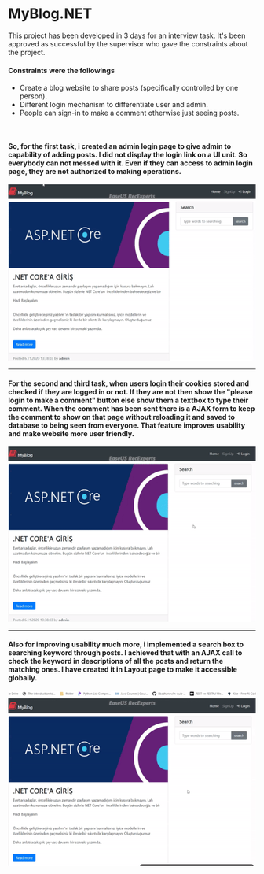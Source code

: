 # MyBlog.NET

This project has been developed in 3 days for an interview task. It's been approved as successful by the supervisor who gave the constraints about the project.

#### Constraints were the followings

- Create a blog website to share posts (specifically controlled by one person).
- Different login mechanism to differentiate user and admin.
- People can sign-in to make a comment otherwise just seeing posts.


<br/>

#### So, for the first task, i created an admin login page to give admin to capability of adding posts. I did not display the login link on a UI unit. So everybody can not messed with it. Even if they can access to admin login page, they are not authorized to making operations.



<img src="https://github.com/unalyagiz/MyBlog.NET/blob/master/gifs/admin_add_post.gif"/>

<br/>

<hr/>

#### For the second and third task, when users login their cookies stored and checked if they are logged in or not. If they are not then show the "please login to make a comment" button else show them a textbox to type their comment. When the comment has been sent there is a AJAX form to keep the comment to show on that page without reloading it and saved to database to being seen from everyone. That feature improves usability and make website more user friendly.


<img src="https://github.com/unalyagiz/MyBlog.NET/blob/master/gifs/make_comment.gif"/>

<br/>

<hr/>

#### Also for improving usability much more, i implemented a search box to searching keyword through posts. I achieved that with an AJAX call to check the keyword in descriptions of all the posts and return the matching ones. I have created it in Layout page to make it accessible globally.

<img src="https://github.com/unalyagiz/MyBlog.NET/blob/master/gifs/search_posts.gif"/>
